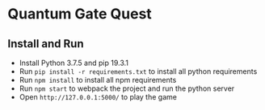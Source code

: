 # Quantum Gate Quest

## Install and Run

* Install Python 3.7.5 and pip 19.3.1
* Run `pip install -r requirements.txt` to install all python requirements
* Run `npm install` to install all npm requirements
* Run `npm start` to webpack the project and run the python server
* Open `http://127.0.0.1:5000/` to play the game

